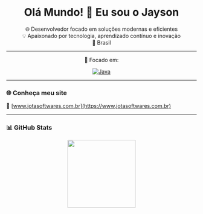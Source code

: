 <h1 align="center">Olá Mundo! 👋 Eu sou o Jayson</h1>

<p align="center">
  🌐 Desenvolvedor focado em soluções modernas e eficientes <br>
  💡 Apaixonado por tecnologia, aprendizado contínuo e inovação <br>
  📍 Brasil
</p>

---

<div align="center">
  <p align="center">
     🚀 Focado em: 
  </p>

[![Java](https://img.shields.io/badge/Java-007396?style=for-the-badge&logo=openjdk&logoColor=white)](https://docs.oracle.com/en/java/)

</div>



---

### 🌐 Conheça meu site

🔗 [www.jotasoftwares.com.br](https://www.jotasoftwares.com.br)

---



### 📊 GitHub Stats

<div align="center">
  <img height="180em" src="https://github-readme-stats.vercel.app/api/top-langs/?username=jaysonstn&layout=compact&langs_count=7&theme=dracula"/>
</div>


